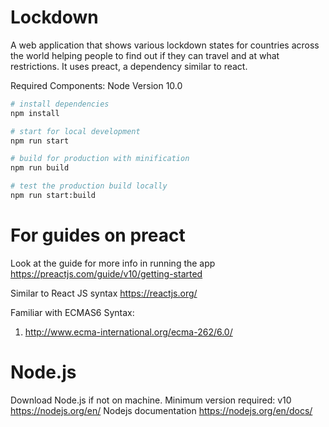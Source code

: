 # Lockdown

A web application that shows various lockdown states for countries across the world helping people to find out if they can travel and at what restrictions. It uses preact, a dependency similar to react.

Required Components: Node Version 10.0

```bash
# install dependencies
npm install

# start for local development
npm run start

# build for production with minification
npm run build

# test the production build locally
npm run start:build
```
# For guides on preact
 Look at the guide for more info in running the app
 https://preactjs.com/guide/v10/getting-started

 Similar to React JS syntax
 https://reactjs.org/

 Familiar with ECMAS6 Syntax:
 1. http://www.ecma-international.org/ecma-262/6.0/


# Node.js
 Download Node.js if not on
 machine. Minimum version required: v10
 https://nodejs.org/en/
 Nodejs documentation
 https://nodejs.org/en/docs/
